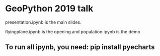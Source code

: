 # GeoPython 2019 talk

presentation.ipynb is the main slides.

flyingplane.ipynb is the opening and population.ipynb is the demo

## To run all ipynb, you need: pip install pyecharts
